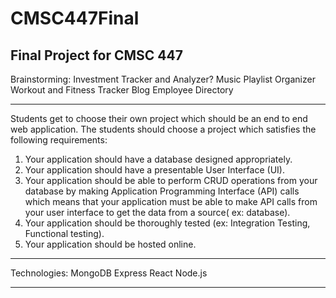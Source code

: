 # CMSC447Final
Final Project for CMSC 447
-----------------------------------------------------------------------------------------------
Brainstorming:
Investment Tracker and Analyzer?
Music Playlist Organizer
Workout and Fitness Tracker
Blog
Employee Directory

-----------------------------------------------------------------------------------------------
Students get to choose their own project
which should be an end to end web application. The students should choose a
project which satisfies the following requirements:

1. Your application should have a database designed appropriately.
2. Your application should have a presentable User Interface (UI).
3. Your application should be able to perform CRUD operations from
your database by making Application Programming Interface (API)
calls which means that your application must be able to make API
calls from your user interface to get the data from a source( ex:
database).
4. Your application should be thoroughly tested (ex: Integration
Testing, Functional testing).
5. Your application should be hosted online.

-----------------------------------------------------------------------------------------------
Technologies:
MongoDB
Express
React
Node.js

-----------------------------------------------------------------------------------------------

